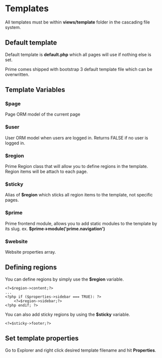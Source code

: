 # Templates

All templates must be within **views/template** folder in the cascading file system.

## Default template

Default template is **default.php** which all pages will use if nothing else is set.

Prime comes shipped with bootstrap 3 default template file which can be overwritten.

## Template Variables

### $page

Page ORM model of the current page

### $user

User ORM model when users are logged in. Returns FALSE if no user is logged in.

### $region

Prime Region class that will allow you to define regions in the template. Region items will be attach to each page.

### $sticky

Alias of **$region** which sticks all region items to the template, not specific pages.

### $prime

Prime frontend module, allows you to add static modules to the template by its slug. ex. **$prime->module('prime.navigation')**

### $website

Website properties array.


## Defining regions

You can define regions by simply use the **$region** variable.

    <?=$region->content;?>
	...
	<?php if ($properties->sidebar === TRUE): ?>
		<?=$region->sidebar;?>
	<?php endif; ?>

You can also add sticky regions by using the **$sticky** variable.

	<?=$sticky->footer;?>

## Set template properties

Go to Explorer and right click desired template filename and hit **Properties**.